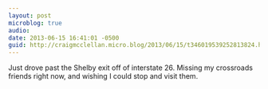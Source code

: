 ```yaml
---
layout: post
microblog: true
audio: 
date: 2013-06-15 16:41:01 -0500
guid: http://craigmcclellan.micro.blog/2013/06/15/t346019539252813824.html
---
```

Just drove past the Shelby exit off of interstate 26. Missing my crossroads friends right now, and wishing I could stop and visit them.
